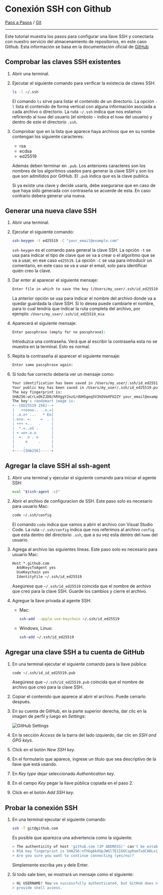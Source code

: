 # Conexión SSH con Github

[Paos a Pasos](../README.md) / [Git](readme.md)

___

Este tutorial muestra los pasos para configurar una llave SSH y conectarla con nuestro servicio del almacenamiento de repositorios, en este caso Github. Esta información se basa en la documentación oficial de [GitHub](https://docs.github.com/es/authentication/connecting-to-github-with-ssh/about-ssh)

## Comprobar las claves SSH existentes

1. Abrir una terminal.

2. Ejecutar el siguiente comando para verificar la existecia de claves SSH:
    ```bash
    ls -l ~/.ssh
    ```

    El comando `ls` sirve para listar el contenido de un directorio. La opción `-l` lista el contenido de forma vertical con alguna información asociada a cada archivo o directorio. La ruta `~/.ssh` indica que nos estamos refiriendo al `home` del usuario (el símbolo `~` indica el `home` del usuario) y dentro de este el directorio `.ssh`.

3. Comprobar que en la lista que aparece haya archivos que en su nombe contengan los siguiente caracteres:

    - rsa
    - ecdsa
    - ed25519

    Además deben terminar en `.pub`. Los anteriores caracteres son los nombres de los algoritmos usados para generar la clave SSH y son los que son admitidos por GitHub. El `.pub` indica que es la clave publica.

    Si ya existe una clave y decide usarla, debe asegurarse que en caso de que haya sido generada con contraseña se acuerde de esta. En caso contrario debera generar una nueva.

## Generar una nueva clave SSH

1. Abrir una terminal.

2. Ejecutar el siguiente comando:

    ```bash
    ssh-keygen -t ed25519 -C "your_email@example.com"
    ```

    `ssh-keygen` es el comando para general la clave SSH. La opción `-t` se usa para indicar el tipo de clave que se va a crear o el algoritmo que se va a usar, en ese caso `ed25519`. La opción `-C` se usa para introducir un comentario, en este caso se va a usar el email, solo para identificar quién creo la clave.

3. Dar enter al aparecer el siguiente mensaje:

    ```bash
    Enter file in which to save the key (/Users/my_user/.ssh/id_ed25519):
    ```

    La anterior opción se usa para indicar el nombre del archivo donde va a quedar guardada la clave SSH. Si lo desea puede cambiarle el nombre, para lo cual tendría que indicar la ruta completa del archivo, por ejemplo: `/Users/my_user/.ssh/id_ed25519_mia`

4. Aparecerá el siguiente mensaje:

    ```bash
    Enter passphrase (empty for no passphrase):
    ```

    Introduzca una contraseña. Verá que al escribir la contraseña esta no se muestra en la terminal. Esto es normal.

5. Repita la contraseña al aparecer el siguiente mensaje:

    ```bash
    Enter same passphrase again:
    ```

6. Si todo fue correcto debería ver un mensaje como:

    ```bash
    Your identification has been saved in /Users/my_user/.ssh/id_ed25519
    Your public key has been saved in /Users/my_user/.ssh/id_ed25519.pub
    The key fingerprint is:
    SHA256:wCrLxOkZJD0/hRVggY2nzG/dUHSgeq5V3kOVmXFU2ZY your_email@example.com
    The key's randomart image is:
    +--[ED25519 256]--+
    |   ++oooo.. ..o.=|
    | .o.o+ ...   * Eo|
    |.o+o. =.    =  . |
    | +++ +..   .     |
    |  *.=..oS .      |
    | + =o+.o.o       |
    |  =.  o . o      |
    |     o     .     |
    |    .            |
    +----[SHA256]-----+
    ```

## Agregar la clave SSH al ssh-agent

1. Abrir una terminal y ejecutar el siguiente comando para iniciar el agente SSH:

    ```bash
    eval "$(ssh-agent -s)"
    ```

2. Abrir el archivo de configuracion de SSH. Este paso solo es necesario para usuario Mac:

    ```bash
    code ~/.ssh/config
    ```

    El comando `code` indica que vamos a abrir el archivo con Visual Studio Code. La ruta `~/.ssh/config` indica que nos referimos al archivo `config` que esta dentro del directorio `.ssh`, que a su vez esta dentro del `home` del usuario.

3. Agrega al archivo las siguientes líneas. Este paso solo es necesario para usuario Mac:

    ```txt
    Host *.github.com
      AddKeysToAgent yes
      UseKeychain yes
      IdentityFile ~/.ssh/id_ed25519
    ```

    Asegúrese que `~/.ssh/id_ed25519` coincida que el nombre de archivo que creó para la clave SSH. Guarde los cambios y cierre el archivo.

4. Agregue la llave privada al agente SSH:

    - Mac:

        ```bash
        ssh-add --apple-use-keychain ~/.ssh/id_ed25519
        ```

    - Windows, Linux:

        ```bash
        ssh-add ~/.ssh/id_ed25519
        ```

## Agregar una clave SSH a tu cuenta de GitHub

1. En una terminal ejecutar el siguiente comando para la llave pública:

    ```bash
    code ~/.ssh/id_id_ed25519.pub
    ```

    Asegúrese que `~/.ssh/id_ed25519.pub` coincida que el nombre de archivo que creó para la clave SSH.

2. Copiar el contenido que aparece al abrir el archivo. Puede cerrarlo después.

3. En su cuenta de GitHub, en la parte superior derecha, dar clic en la imagen de perfil y luego en *Settings*:

    ![GitHub Settings](src/github_settings.png)

4. En la sección *Access* de la barra del lado izquierdo, dar clic en *SSH and GPG keys*.

5. Click en el botón *New SSH key*.

6. En el formulario que aparece, ingrese un título que sea descriptivo de la llave que está usando.

7. En *Key type* dejar seleccionado *Authentication key*.

8. En el campo *Key* pegar la llave pública copiada en el paso 2.

9. Click en el botón *Add SSH key*.


## Probar la conexión SSH

1. En una terminal ejecutar el siguiente comando:

    ```bash
    ssh -T git@github.com
    ```

    Es posible que aparezca una advertencia como la siguiente:

    ```bash
    > The authenticity of host 'github.com (IP ADDRESS)' can't be established.
    > RSA key fingerprint is SHA256:nThbg6kXUpJWGl7E1IGOCspRomTxdCARLviKw6E5SY8.
    > Are you sure you want to continue connecting (yes/no)?
    ```

    Simplemente escriba yes y dele Enter.

2. Si todo sale bien, se mostrará un mensaje como el siguiente:

    ```bash
    > Hi USERNAME! You've successfully authenticated, but GitHub does not
    > provide shell access.
    ```
